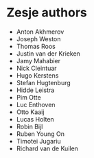 # Zesje authors

* Anton Akhmerov
* Joseph Weston
* Thomas Roos
* Justin van der Krieken
* Jamy Mahabier
* Nick Cleintuar
* Hugo Kerstens
* Stefan Hugtenburg
* Hidde Leistra
* Pim Otte
* Luc Enthoven
* Otto Kaaij
* Lucas Holten
* Robin Bijl
* Ruben Young On
* Timotei Jugariu
* Richard van de Kuilen

<!--
Execute
git shortlog -s | sed -e "s/^ *[0-9\t ]*//"| xargs -i sh -c 'grep -q "{}" AUTHORS.md || echo "{}"'

To check if any authors are missing from this list.
 -->
